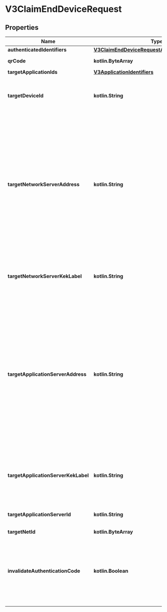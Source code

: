 
# V3ClaimEndDeviceRequest

## Properties
Name | Type | Description | Notes
------------ | ------------- | ------------- | -------------
**authenticatedIdentifiers** | [**V3ClaimEndDeviceRequestAuthenticatedIdentifiers**](V3ClaimEndDeviceRequestAuthenticatedIdentifiers.md) |  |  [optional]
**qrCode** | **kotlin.ByteArray** | Raw QR code contents. |  [optional]
**targetApplicationIds** | [**V3ApplicationIdentifiers**](V3ApplicationIdentifiers.md) |  |  [optional]
**targetDeviceId** | **kotlin.String** | End device ID of the target end device. If empty, use the source device ID. |  [optional]
**targetNetworkServerAddress** | **kotlin.String** | The address of the Network Server where the device will be registered. If set and if the source device is currently registered on a Network Server, settings will be transferred. If not set, the device shall not be registered on a Network Server. |  [optional]
**targetNetworkServerKekLabel** | **kotlin.String** | The KEK label of the Network Server to use for wrapping network session keys. |  [optional]
**targetApplicationServerAddress** | **kotlin.String** | The address of the Application Server where the device will be registered. If set and if the source device is currently registered on an Application Server, settings will be transferred. If not set, the device shall not be registered on an Application Server. |  [optional]
**targetApplicationServerKekLabel** | **kotlin.String** | The KEK label of the Application Server to use for wrapping the application session key. |  [optional]
**targetApplicationServerId** | **kotlin.String** | The AS-ID of the Application Server to use. |  [optional]
**targetNetId** | **kotlin.ByteArray** | Home NetID. |  [optional]
**invalidateAuthenticationCode** | **kotlin.Boolean** | If set, invalidate the authentication code with which the device gets claimed. This prohibits subsequent claiming requests. |  [optional]



